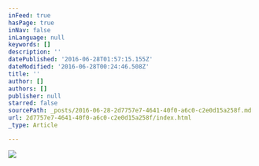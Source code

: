 ```yaml
---
inFeed: true
hasPage: true
inNav: false
inLanguage: null
keywords: []
description: ''
datePublished: '2016-06-28T01:57:15.155Z'
dateModified: '2016-06-28T00:24:46.508Z'
title: ''
author: []
authors: []
publisher: null
starred: false
sourcePath: _posts/2016-06-28-2d7757e7-4641-40f0-a6c0-c2e0d15a258f.md
url: 2d7757e7-4641-40f0-a6c0-c2e0d15a258f/index.html
_type: Article

---
```

![](https://the-grid-user-content.s3-us-west-2.amazonaws.com/306fd3e9-43aa-4cbd-9f47-9fbbaf86c39f.jpg)